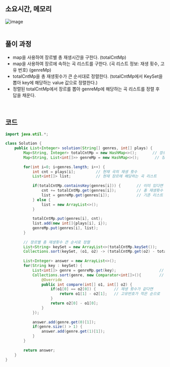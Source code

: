 ## 소요시간, 메모리
![image](https://github.com/Morning-Algorithm-Study-2023/Algorithm/assets/83942393/98faabd0-0ed8-4722-a65f-4a12d7f53662)   
</br>

## 풀이 과정
* map을 사용하여 장르별 총 재생시간을 구한다. (totalCntMp)
* map을 사용하여 장르에 속하는 곡 리스트를 구한다. (곡 리스트 정보: 재생 횟수, 고유 번호) (genreMp)
* totalCntMp을 총 재생횟수가 큰 순서대로 정렬한다. (totalCntMp에서 KeySet을 뽑아 key에 해당하는 value 값으로 정렬한다.)
* 정렬된 totalCntMp에서 장르를 뽑아 genreMp에 해당하는 곡 리스트를 정렬 후 답을 채운다.   
</br>

## 코드
```Java
import java.util.*;

class Solution {
    public List<Integer> solution(String[] genres, int[] plays) {
        Map<String, Integer> totalCntMp = new HashMap<>();       // 장르별 총 재생 횟수
        Map<String, List<int[]>> genreMp = new HashMap<>();       // 장르에 속한 곡 (0: 횟수, 1: 고유번호)
        
        for(int i=0; i<genres.length; i++) {
            int cnt = plays[i];         // 현재 곡의 재생 횟수
            List<int[]> list;           // 현재 장르에 해당하는 곡 리스트
            
            if(totalCntMp.containsKey(genres[i])) {       // 이미 있다면
                cnt += totalCntMp.get(genres[i]);         // 총 재생횟수 추가
                list = genreMp.get(genres[i]);            // 기존 리스트 가져오기
            } else {
                list = new ArrayList<>();
            }
            
            totalCntMp.put(genres[i], cnt);
            list.add(new int[]{plays[i], i});
            genreMp.put(genres[i], list);
        }
        
        // 장르별 총 재생횟수 큰 순서로 정렬
        List<String> keySet = new ArrayList<>(totalCntMp.keySet());
        Collections.sort(keySet, (o1, o2) -> (totalCntMp.get(o2) - totalCntMp.get(o1)));
        
        List<Integer> answer = new ArrayList<>();
        for(String key : keySet) {
            List<int[]> genre = genreMp.get(key);                   // 현재 장르에 속한 곡 리스트
            Collections.sort(genre, new Comparator<int[]>(){        // 재생횟수 내림차순으로 정렬
                @Override
                public int compare(int[] o1, int[] o2) {
                    if(o1[0] == o2[0]) {        // 재생 횟수가 같다면
                        return o1[1] - o2[1];   // 고유번호가 작은 순으로
                    }
                    return o2[0] - o1[0];
                }
            });
            
            answer.add(genre.get(0)[1]);
            if(genre.size() > 1) {
                answer.add(genre.get(1)[1]);
            }
        }
        
        return answer;
    }
}
```

